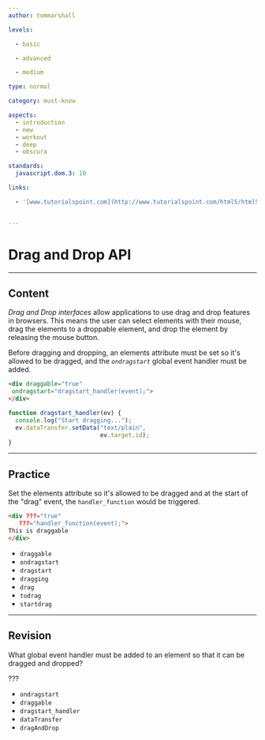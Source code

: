 ```yaml
---
author: tommarshall

levels:

  - basic

  - advanced

  - medium

type: normal

category: must-know

aspects:
  - introduction
  - new
  - workout
  - deep
  - obscura

standards:
  javascript.dom.3: 10

links:

  - '[www.tutorialspoint.com](http://www.tutorialspoint.com/html5/html5_drag_drop.htm){website}'


---
```


# Drag and Drop API

---
## Content

*Drag and Drop interfaces* allow applications to use drag and drop features in browsers. This means the user can select elements with their mouse, drag the elements to a droppable element, and drop the element by releasing the mouse button.

Before dragging and dropping, an elements attribute must be set so it's allowed to be dragged, and the *`ondragstart`* global event handler must be added.

```html
<div draggable="true"
 ondragstart="dragstart_handler(event);">
</div>
```
```javascript
function dragstart_handler(ev) {
  console.log("Start dragging...");
  ev.dataTransfer.setData("text/plain",
                          ev.target.id);
}
```

---
## Practice

Set the elements attribute so it's allowed to be dragged and at the start of the "drag" event, the `handler_function` would be triggered.

```html
<div ???="true"
   ???="handler_function(event);">
This is draggable
</div>
```


* `draggable`
* `ondragstart`
* `dragstart`
* `dragging`
* `drag`
* `todrag`
* `startdrag`

---
## Revision

What global event handler must be added to an element so that it can be dragged and dropped?

???


* `ondragstart`
* `draggable`
* `dragstart_handler`
* `dataTransfer`
* `dragAndDrop`
